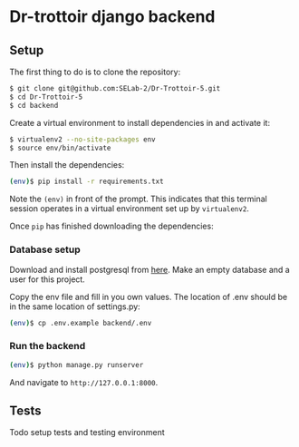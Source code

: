 # Dr-trottoir django backend

## Setup

The first thing to do is to clone the repository:

```sh
$ git clone git@github.com:SELab-2/Dr-Trottoir-5.git
$ cd Dr-Trottoir-5
$ cd backend
```

Create a virtual environment to install dependencies in and activate it:

```sh
$ virtualenv2 --no-site-packages env
$ source env/bin/activate
```

Then install the dependencies:

```sh
(env)$ pip install -r requirements.txt
```
Note the `(env)` in front of the prompt. This indicates that this terminal
session operates in a virtual environment set up by `virtualenv2`.

Once `pip` has finished downloading the dependencies:

### Database setup

Download and install postgresql from [here](https://www.postgresql.org/download/).
Make an empty database and a user for this project.

Copy the env file and fill in you own values. The location of .env should be in the same location of settings.py:
```sh
(env)$ cp .env.example backend/.env
```

### Run the backend
```sh
(env)$ python manage.py runserver
```
And navigate to `http://127.0.0.1:8000`.


## Tests

Todo setup tests and testing environment
